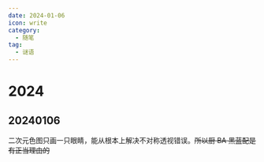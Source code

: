 ```yaml
---
date: 2024-01-06
icon: write
category:
  - 随笔
tag:
  - 谜语
---
```


# 2024

## 20240106

二次元色图只画一只眼睛，能从根本上解决不对称透视错误。~~所以厨 BA 黑蓝配是有正当理由的~~
